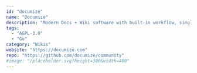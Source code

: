 ```yaml
---
id: "documize"
name: "Documize"
description: "Modern Docs + Wiki software with built-in workflow, single binary executable, just bring MySQL/Percona."
tags:
  - "AGPL-3.0"
  - "Go"
category: "Wikis"
website: "https://documize.com"
repo: "https://github.com/documize/community"
#image: "/placeholder.svg?height=300&width=400"
---
```


